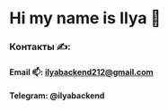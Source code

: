 # Hi my name is Ilya 👋

### Контакты ✍:

#### Email 📫: ilyabackend212@gmail.com
#### Telegram: @ilyabackend

